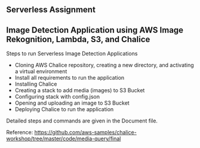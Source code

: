 <h2>Serverless Assignment</h2>

<h2>Image Detection Application using AWS Image Rekognition, Lambda, S3, and Chalice</h2>

Steps to run Serverless Image Detection Applications
- Cloning AWS Chalice repository, creating a new directory, and activating a virtual environment
- Install all requirements to run the application
- Installing Chalice
- Creating a stack to add media (images) to S3 Bucket
- Configuring stack with config.json
- Opening and uploading an image to S3 Bucket
- Deploying Chalice to run the application

Detailed steps and commands are given in the Document file.

Reference: https://github.com/aws-samples/chalice-workshop/tree/master/code/media-query/final
